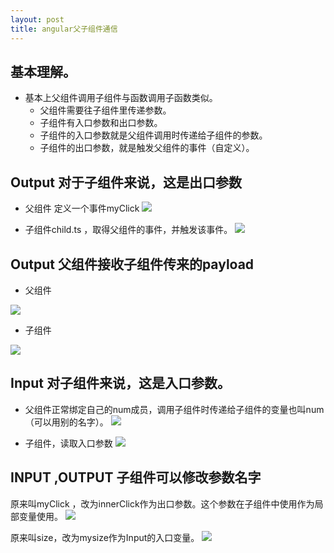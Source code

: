 ```yaml
---
layout: post
title: angular父子组件通信
---
```



## 基本理解。

- 基本上父组件调用子组件与函数调用子函数类似。
  - 父组件需要往子组件里传递参数。
  - 子组件有入口参数和出口参数。
  - 子组件的入口参数就是父组件调用时传递给子组件的参数。
  - 子组件的出口参数，就是触发父组件的事件（自定义）。

## Output 对于子组件来说，这是出口参数

- 父组件 定义一个事件myClick
![](/docs/images/2021-02-25-13-24-54.png)

- 子组件child.ts ，取得父组件的事件，并触发该事件。
![](/docs/images/2021-02-25-13-23-21.png)


## Output 父组件接收子组件传来的payload

- 父组件

![](/docs/images/2021-02-26-11-35-39.png)

- 子组件

![](/docs/images/2021-02-26-11-36-52.png)

## Input 对子组件来说，这是入口参数。

- 父组件正常绑定自己的num成员，调用子组件时传递给子组件的变量也叫num（可以用别的名字）。
![](/docs/images/2021-02-26-10-42-12.png)

- 子组件，读取入口参数
![](/docs/images/2021-02-26-10-47-04.png)

## INPUT ,OUTPUT 子组件可以修改参数名字

原来叫myClick ，改为innerClick作为出口参数。这个参数在子组件中使用作为局部变量使用。
![](/docs/images/2021-02-26-11-41-04.png)

原来叫size，改为mysize作为Input的入口变量。
![](/docs/images/2021-02-26-11-41-15.png)
